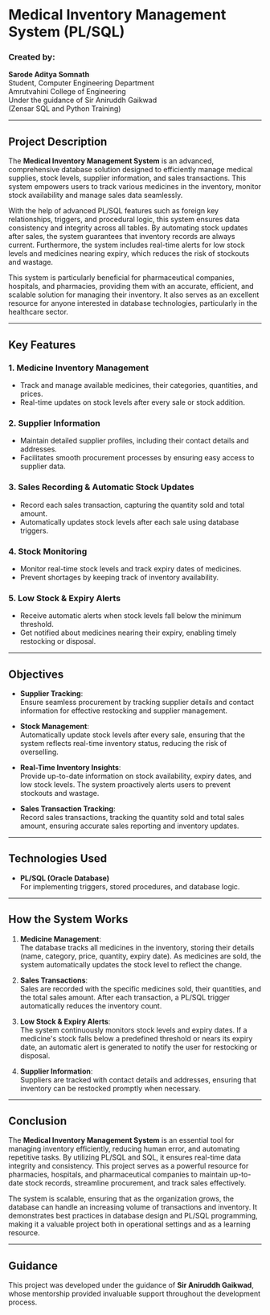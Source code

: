 # Medical Inventory Management System (PL/SQL)

### Created by:
**Sarode Aditya Somnath**  
Student, Computer Engineering Department  
Amrutvahini College of Engineering  
Under the guidance of Sir Aniruddh Gaikwad  
(Zensar SQL and Python Training)

---

## Project Description

The **Medical Inventory Management System** is an advanced, comprehensive database solution designed to efficiently manage medical supplies, stock levels, supplier information, and sales transactions. This system empowers users to track various medicines in the inventory, monitor stock availability and manage sales data seamlessly.

With the help of advanced PL/SQL features such as foreign key relationships, triggers, and procedural logic, this system ensures data consistency and integrity across all tables. By automating stock updates after sales, the system guarantees that inventory records are always current. Furthermore, the system includes real-time alerts for low stock levels and medicines nearing expiry, which reduces the risk of stockouts and wastage.

This system is particularly beneficial for pharmaceutical companies, hospitals, and pharmacies, providing them with an accurate, efficient, and scalable solution for managing their inventory. It also serves as an excellent resource for anyone interested in database technologies, particularly in the healthcare sector.

---

## Key Features

### 1. **Medicine Inventory Management**
   - Track and manage available medicines, their categories, quantities, and prices.
   - Real-time updates on stock levels after every sale or stock addition.

### 2. **Supplier Information**
   - Maintain detailed supplier profiles, including their contact details and addresses.
   - Facilitates smooth procurement processes by ensuring easy access to supplier data.

### 3. **Sales Recording & Automatic Stock Updates**
   - Record each sales transaction, capturing the quantity sold and total amount.
   - Automatically updates stock levels after each sale using database triggers.

### 4. **Stock Monitoring**
   - Monitor real-time stock levels and track expiry dates of medicines.
   - Prevent shortages by keeping track of inventory availability.

### 5. **Low Stock & Expiry Alerts**
   - Receive automatic alerts when stock levels fall below the minimum threshold.
   - Get notified about medicines nearing their expiry, enabling timely restocking or disposal.

---

## Objectives

- **Supplier Tracking**:  
  Ensure seamless procurement by tracking supplier details and contact information for effective restocking and supplier management.

- **Stock Management**:  
  Automatically update stock levels after every sale, ensuring that the system reflects real-time inventory status, reducing the risk of overselling.

- **Real-Time Inventory Insights**:  
  Provide up-to-date information on stock availability, expiry dates, and low stock levels. The system proactively alerts users to prevent stockouts and wastage.

- **Sales Transaction Tracking**:  
  Record sales transactions, tracking the quantity sold and total sales amount, ensuring accurate sales reporting and inventory updates.

---

## Technologies Used

- **PL/SQL (Oracle Database)**  
  For implementing triggers, stored procedures, and database logic.
  
---

## How the System Works

1. **Medicine Management**:  
   The database tracks all medicines in the inventory, storing their details (name, category, price, quantity, expiry date). As medicines are sold, the system automatically updates the stock level to reflect the change.

2. **Sales Transactions**:  
   Sales are recorded with the specific medicines sold, their quantities, and the total sales amount. After each transaction, a PL/SQL trigger automatically reduces the inventory count.

3. **Low Stock & Expiry Alerts**:  
   The system continuously monitors stock levels and expiry dates. If a medicine's stock falls below a predefined threshold or nears its expiry date, an automatic alert is generated to notify the user for restocking or disposal.

4. **Supplier Information**:  
   Suppliers are tracked with contact details and addresses, ensuring that inventory can be restocked promptly when necessary.

---

## Conclusion

The **Medical Inventory Management System** is an essential tool for managing inventory efficiently, reducing human error, and automating repetitive tasks. By utilizing PL/SQL and SQL, it ensures real-time data integrity and consistency. This project serves as a powerful resource for pharmacies, hospitals, and pharmaceutical companies to maintain up-to-date stock records, streamline procurement, and track sales effectively.

The system is scalable, ensuring that as the organization grows, the database can handle an increasing volume of transactions and inventory. It demonstrates best practices in database design and PL/SQL programming, making it a valuable project both in operational settings and as a learning resource.

---

## Guidance

This project was developed under the guidance of **Sir Aniruddh Gaikwad**, whose mentorship provided invaluable support throughout the development process.

